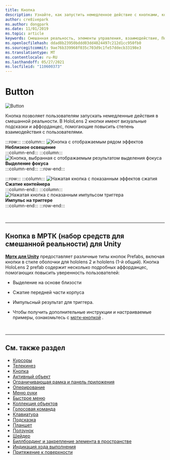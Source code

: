 ```yaml
---
title: Кнопка
description: Узнайте, как запустить немедленное действие с кнопками, которые являются одним из базовых компонентов смешанной реальности.
author: cre8ivepark
ms.author: dongpark
ms.date: 11/01/2019
ms.topic: article
keywords: Смешанная реальность, элементы управления, взаимодействие, Пользовательский интерфейс, UX, гарнитура смешанной реальности, гарнитура Windows Mixed Reality, гарнитура виртуальной реальности, HoloLens, МРТК, набор средств смешанной реальности, кнопка
ms.openlocfilehash: ddad8b23950bddd03dd4024497c212d1cc950fb0
ms.sourcegitcommit: 9ae76b339968f035c703d9c1fe57ddecb33198e3
ms.translationtype: MT
ms.contentlocale: ru-RU
ms.lasthandoff: 05/27/2021
ms.locfileid: "110600373"
---
```

# <a name="button"></a>Button

![Button](images/UX_Hero_Button.jpg)

Кнопка позволяет пользователям запускать немедленные действия в смешанной реальности. В HoloLens 2 кнопки имеют визуальные подсказки и аффорданцес, помогающие повысить степень взаимодействия с пользователями. 

:::row:::
    :::column:::
       ![Кнопка с отображаемым рядом эффектов](images/UX_Button_Affordance_ProximityLight.jpg)<br>
       **Неблизкое освещение**<br>
    :::column-end:::
    :::column:::
       ![Кнопка, выбранная с отображаемым результатом выделения фокуса](images/UX_Button_Affordance_FocusHighlight.jpg)<br>
        **Выделение фокуса**<br>
    :::column-end:::
:::row-end:::

:::row:::
    :::column:::
       ![Нажатая кнопка с показанным эффектов сжатия](images/UX_Button_Affordance_Compression.jpg)<br>
       **Сжатие контейнера**<br>
    :::column-end:::
    :::column:::
       ![Нажатая кнопка с показанным импульсом триггера](images/UX_Button_Affordance_Pulse.jpg)<br>
        **Импульс на триггере**<br>
    :::column-end:::
:::row-end:::

<br>

---

## <a name="button-in-mrtkmixed-reality-toolkit-for-unity"></a>Кнопка в МРТК (набор средств для смешанной реальности) для Unity
**[Мртк для Unity](https://github.com/Microsoft/MixedRealityToolkit-Unity)** предоставляет различные типы кнопок Prefabs, включая кнопки в стиле оболочки для hololens 2 и hololens (1-й общий). Кнопка HoloLens 2 prefab содержит несколько подробных аффорданцес, помогающих повысить уверенность пользователей:

* Выделение на основе близости
* Сжатие передней части корпуса
* Импульсный результат для триггера.

* Чтобы получить дополнительные инструкции и настраиваемые примеры, ознакомьтесь с [мртк-кнопкой](/windows/mixed-reality/mrtk-unity/features/ux-building-blocks/button) .

<br>

---

## <a name="see-also"></a>См. также раздел

* [Курсоры](cursors.md)
* [Телекинез](point-and-commit.md)
* [Кнопка](button.md)
* [Активный объект](interactable-object.md)
* [Ограничивающая рамка и панель приложения](app-bar-and-bounding-box.md)
* [Оперирование](direct-manipulation.md)
* [Меню руки](hand-menu.md)
* [Быстрое меню](near-menu.md)
* [Коллекция объектов](object-collection.md)
* [Голосовая команда](voice-input.md)
* [Клавиатура](keyboard.md)
* [Подсказка](tooltip.md)
* [Планшет](slate.md)
* [Ползунок](slider.md)
* [Шейдер](shader.md)
* [Биллбординг и закрепление элемента в пространстве](billboarding-and-tag-along.md)
* [Индикация хода выполнения](progress.md)
* [Притяжение к поверхности](surface-magnetism.md)